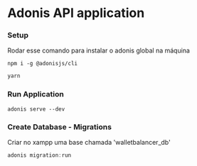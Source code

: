 # Adonis API application

### Setup

Rodar esse comando para instalar o adonis global na máquina

```
npm i -g @adonisjs/cli
```

```bash
yarn
```

### Run Application

```
adonis serve --dev
```

### Create Database - Migrations

Criar no xampp uma base chamada 'walletbalancer_db'

```js
adonis migration:run
```
